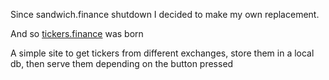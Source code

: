 Since sandwich.finance shutdown I decided to make my own replacement.

And so <a href="https://tickers.finance" target="_blank">tickers.finance</a> was born

A simple site to get tickers from different exchanges, store them in a local db, then serve them depending on the button pressed
